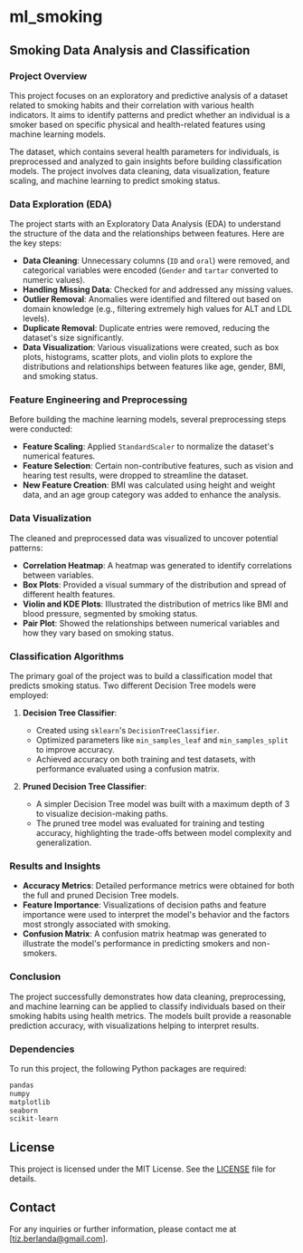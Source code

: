 # ml_smoking
## Smoking Data Analysis and Classification

### Project Overview
This project focuses on an exploratory and predictive analysis of a dataset related to smoking habits and their correlation with various health indicators. It aims to identify patterns and predict whether an individual is a smoker based on specific physical and health-related features using machine learning models.

The dataset, which contains several health parameters for individuals, is preprocessed and analyzed to gain insights before building classification models. The project involves data cleaning, data visualization, feature scaling, and machine learning to predict smoking status.

### Data Exploration (EDA)
The project starts with an Exploratory Data Analysis (EDA) to understand the structure of the data and the relationships between features. Here are the key steps:

- **Data Cleaning**: Unnecessary columns (`ID` and `oral`) were removed, and categorical variables were encoded (`Gender` and `tartar` converted to numeric values).
- **Handling Missing Data**: Checked for and addressed any missing values.
- **Outlier Removal**: Anomalies were identified and filtered out based on domain knowledge (e.g., filtering extremely high values for ALT and LDL levels).
- **Duplicate Removal**: Duplicate entries were removed, reducing the dataset's size significantly.
- **Data Visualization**: Various visualizations were created, such as box plots, histograms, scatter plots, and violin plots to explore the distributions and relationships between features like age, gender, BMI, and smoking status.

### Feature Engineering and Preprocessing
Before building the machine learning models, several preprocessing steps were conducted:

- **Feature Scaling**: Applied `StandardScaler` to normalize the dataset's numerical features.
- **Feature Selection**: Certain non-contributive features, such as vision and hearing test results, were dropped to streamline the dataset.
- **New Feature Creation**: BMI was calculated using height and weight data, and an age group category was added to enhance the analysis.

### Data Visualization
The cleaned and preprocessed data was visualized to uncover potential patterns:

- **Correlation Heatmap**: A heatmap was generated to identify correlations between variables.
- **Box Plots**: Provided a visual summary of the distribution and spread of different health features.
- **Violin and KDE Plots**: Illustrated the distribution of metrics like BMI and blood pressure, segmented by smoking status.
- **Pair Plot**: Showed the relationships between numerical variables and how they vary based on smoking status.

### Classification Algorithms
The primary goal of the project was to build a classification model that predicts smoking status. Two different Decision Tree models were employed:

1. **Decision Tree Classifier**:
   - Created using `sklearn`'s `DecisionTreeClassifier`.
   - Optimized parameters like `min_samples_leaf` and `min_samples_split` to improve accuracy.
   - Achieved accuracy on both training and test datasets, with performance evaluated using a confusion matrix.

2. **Pruned Decision Tree Classifier**:
   - A simpler Decision Tree model was built with a maximum depth of 3 to visualize decision-making paths.
   - The pruned tree model was evaluated for training and testing accuracy, highlighting the trade-offs between model complexity and generalization.

### Results and Insights
- **Accuracy Metrics**: Detailed performance metrics were obtained for both the full and pruned Decision Tree models.
- **Feature Importance**: Visualizations of decision paths and feature importance were used to interpret the model's behavior and the factors most strongly associated with smoking.
- **Confusion Matrix**: A confusion matrix heatmap was generated to illustrate the model's performance in predicting smokers and non-smokers.

### Conclusion
The project successfully demonstrates how data cleaning, preprocessing, and machine learning can be applied to classify individuals based on their smoking habits using health metrics. The models built provide a reasonable prediction accuracy, with visualizations helping to interpret results.

### Dependencies
To run this project, the following Python packages are required:

```python
pandas
numpy
matplotlib
seaborn
scikit-learn
```

## License
This project is licensed under the MIT License. See the [LICENSE](LICENSE) file for details.

## Contact
For any inquiries or further information, please contact me at [tiz.berlanda@gmail.com].
